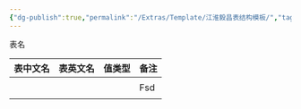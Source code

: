 ```yaml
---
{"dg-publish":true,"permalink":"/Extras/Template/江淮毅昌表结构模板/","tags":["江淮毅昌/蝶创I-MES/MES"]}
---
```



表名

| 表中文名 | 表英文名 | 值类型 | 备注  |
| ---- | ---- | --- | --- |
|      |      |     |     |
|      |      |     | Fsd |
|      |      |     |     |
